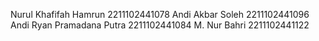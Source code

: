 Nurul Khafifah Hamrun 2211102441078
Andi Akbar Soleh 2211102441096
Andi Ryan Pramadana Putra 2211102441084
M. Nur Bahri 2211102441122
